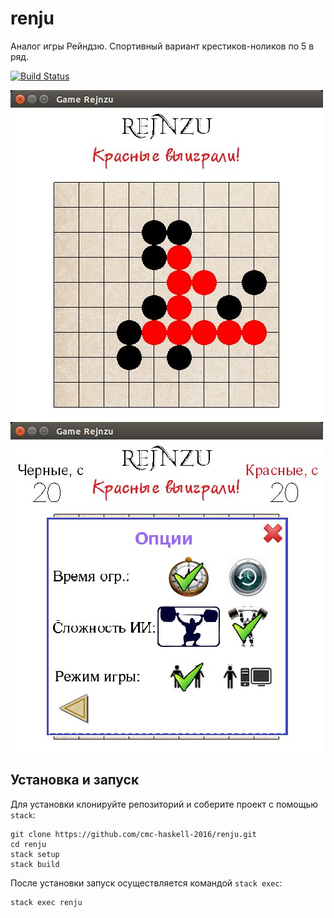 # renju

Аналог игры Рейндзю. Спортивный вариант крестиков-ноликов по 5 в ряд.

[![Build Status](https://travis-ci.org/cmc-haskell-2016/renju.svg?branch=master)](https://travis-ci.org/cmc-haskell-2016/renju)

![Renju1](screenshots/1.jpg)
![Renju2](screenshots/2.jpg)

## Установка и запуск

Для установки клонируйте репозиторий и соберите проект с помощью `stack`:

```
git clone https://github.com/cmc-haskell-2016/renju.git
cd renju
stack setup
stack build
```

После установки запуск осуществляется командой `stack exec`:

```
stack exec renju
```

